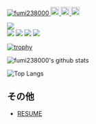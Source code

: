 <!-- ラベル -->
<p align="left">
  <a href="https://github.com/fumi238000/fumi238000/">
    <img src="https://komarev.com/ghpvc/?username=fumi238000" alt="fumi238000" />
  </a>
  <a href="https://github.com/fumi238000">
    <img height="20" src="https://img.shields.io/github/followers/fumi238000?label=follow&logo=github&style=flat" />
  </a>
  <a href="http://qiita.com/fumi238000">
    <img height="20" src="https://qiita-badge.apiapi.app/s/fumi238000/posts.svg" />
  </a>
  <//qiita.com/fumi238000">
    <img height="20" src="https://qiita-badge.apiapi.app/s/fumi238000/contributions.svg" />
  </a>
</p>
 
<!-- GitHub Profile Summary Cards -->
![](http://github-profile-summary-cards.vercel.app/api/cards/profile-details?username=fumi238000&theme=dracula)  
![](http://github-profile-summary-cards.vercel.app/api/cards/repos-per-language?username=fumi238000&theme=dracula)
![](http://github-profile-summary-cards.vercel.app/api/cards/stats?username=fumi238000&theme=dracula)
![](http://github-profile-summary-cards.vercel.app/api/cards/productive-time?username=fumi238000&theme=dracula&utcOffset=8)
![](http://github-profile-summary-cards.vercel.app/api/cards/most-commit-language?username=fumi238000&theme=dracula)
  
 <!-- トロフィー -->
[![trophy](https://github-profile-trophy.vercel.app/?username=fumi238000&theme=onedark)](https://github.com/fumi238000/github-profile-trophy)


 <!-- github-readme-stats -->
![fumi238000's github stats](https://github-readme-stats.vercel.app/api?username=fumi238000&count_private=true&show_icons=true&theme=radical)

![Top Langs](https://github-readme-stats.vercel.app/api/top-langs/?username=fumi238000&theme=radical)

<!-- ## ブログ -->

<!-- - [238000_blog](https://blog-3e0d1.web.app/) -->

## その他

- [RESUME](https://www.resume.id/fumi238000)

<!-- 参考資料 -->
<!-- https://github-profile-summary-cards.vercel.app/demo.html\ -->
<!-- https://github-profile-summary-cards.vercel.app/demo.html -->
